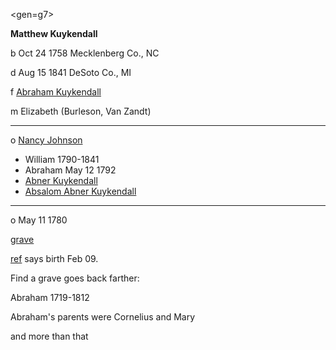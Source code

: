 <gen=g7>

<b>Matthew Kuykendall</b>

b Oct 24 1758 Mecklenberg Co., NC

d Aug 15 1841 DeSoto Co., MI

f [Abraham Kuykendall](../g8/abraham_kuykendall.md)

m Elizabeth (Burleson, Van Zandt)


<hr>

o [Nancy Johnson](nancy_johnson.md)

- William 1790-1841
- Abraham May 12 1792
- [Abner Kuykendall](../g6/abner_kuykendall_1807.md)
- [Absalom Abner Kuykendall](../g6/absalom_abner_kuykendall.md)

<hr>

o May 11 1780

[grave](https://www.findagrave.com/memorial/178356104/mathew-kuykendall)

[ref](http://www.robinrichmond.com/family/familygroup.php?familyID=F143&tree=rr) says birth Feb 09.

Find a grave goes back farther:

Abraham 1719-1812

Abraham's parents were
Cornelius and Mary

and more than that